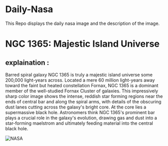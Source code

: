 # Daily-Nasa

This Repo displays the daily nasa image and the description of the image.

<!--NASA-->
# NGC 1365: Majestic Island Universe
## explaination :

Barred spiral galaxy NGC 1365 is truly a majestic island universe some 200,000 light-years across. Located a mere 60 million light-years away toward the faint but heated constellation Fornax, NGC 1365 is a dominant member of the well-studied Fornax Cluster of galaxies. This impressively sharp color image shows the intense, reddish star forming regions near the ends of central bar and along the spiral arms, with details of the obscuring dust lanes cutting across the galaxy's bright core. At the core lies a supermassive black hole. Astronomers think NGC 1365's prominent bar plays a crucial role in the galaxy's evolution, drawing gas and dust into a star-forming maelstrom and ultimately feeding material into the central black hole.

![NASA](https://apod.nasa.gov/apod/image/2212/NGC1365-CDK24-CDK17_1024.jpg)
<!--/NASA-->